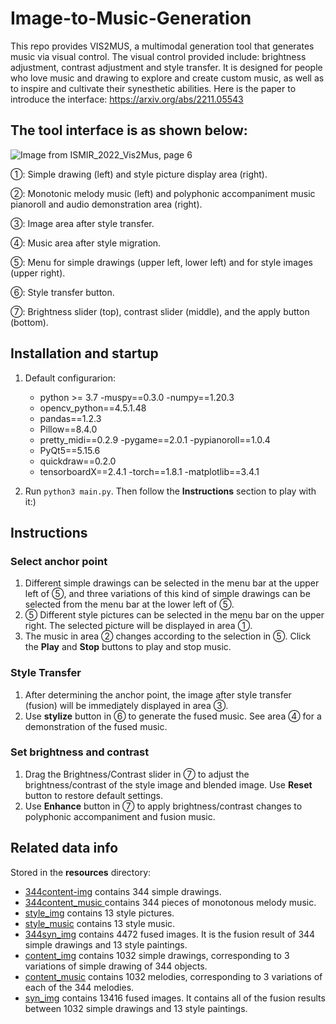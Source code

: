 # Image-to-Music-Generation
This repo provides VIS2MUS, a multimodal generation tool that generates music via visual control. 
The visual control provided include: brightness adjustment, contrast adjustment and style transfer. It is designed for people who love music and drawing to explore and create custom music, as well as to inspire and cultivate their synesthetic abilities.
Here is the paper to introduce the interface: https://arxiv.org/abs/2211.05543


## The tool interface is as shown below:
![Image from ISMIR_2022_Vis2Mus, page 6](https://github.com/RunbangZhang/Image-to-Music-Generation/assets/49141686/7fa3fb73-5732-4656-9c0f-fce05dda070c)

1⃝: Simple drawing (left) and style picture display area (right).

2⃝: Monotonic melody music (left) and polyphonic accompaniment music pianoroll and audio demonstration area (right).

3⃝: Image area after style transfer.

4⃝: Music area after style migration.

5⃝: Menu for simple drawings (upper left, lower left) and for style images (upper right).

6⃝: Style transfer button.

7⃝: Brightness slider (top), contrast slider (middle), and the apply button (bottom).

## Installation and startup

1. Default configurarion:
    - python >= 3.7
    -muspy==0.3.0
    -numpy==1.20.3
    - opencv_python==4.5.1.48
    - pandas==1.2.3
    - Pillow==8.4.0
    - pretty_midi==0.2.9
    -pygame==2.0.1
    -pypianoroll==1.0.4
    - PyQt5==5.15.6
    - quickdraw==0.2.0
    - tensorboardX==2.4.1
    -torch==1.8.1
    -matplotlib==3.4.1

2. Run `python3 main.py`. Then follow the **Instructions** section to play with it:)

## Instructions

### Select anchor point

1. Different simple drawings can be selected in the menu bar at the upper left of 5⃝, and three variations of this kind of simple drawings can be selected from the menu bar at the lower left of 5⃝.
2. 5⃝ Different style pictures can be selected in the menu bar on the upper right. The selected picture will be displayed in area 1⃝.
3. The music in area 2⃝ changes according to the selection in 5⃝. Click the **Play** and **Stop** buttons to play and stop music.

### Style Transfer

1. After determining the anchor point, the image after style transfer (fusion) will be immediately displayed in area 3⃝.
2. Use **stylize** button in 6⃝ to generate the fused music. See area 4⃝ for a demonstration of the fused music.

### Set brightness and contrast

1. Drag the Brightness/Contrast slider in 7⃝ to adjust the brightness/contrast of the style image and blended image. Use **Reset** button to restore default settings.
2. Use **Enhance** button in 7⃝ to apply brightness/contrast changes to polyphonic accompaniment and fusion music.


## Related data info

Stored in the **resources** directory:

- [344content-img](../Vis2Mus/resources/344content-img) contains 344 simple drawings.
- [344content_music ](../Vis2Mus/resources/344content_music ) contains 344 pieces of monotonous melody music.
- [style_img](../Vis2Mus/resources/style_img) contains 13 style pictures.
- [style_music](../Vis2Mus/resources/style_music) contains 13 style music.
- [344syn_img](../Vis2Mus/resources/344syn_img) contains 4472 fused images. It is the fusion result of 344 simple drawings and 13 style paintings.
- [content_img](../Vis2Mus/resources/content_img) contains 1032 simple drawings, corresponding to 3 variations of simple drawing of 344 objects.
- [content_music](../Vis2Mus/resources/content_music) contains 1032 melodies, corresponding to 3 variations of each of the 344 melodies.
- [syn_img](../Vis2Mus/resources/syn_img) contains 13416 fused images. It contains all of the fusion results between 1032 simple drawings and 13 style paintings.

